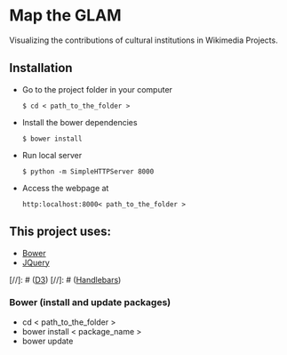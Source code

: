 # Map the GLAM
Visualizing the contributions of cultural institutions in Wikimedia Projects.

## Installation
- Go to the project folder in your computer
	```
	$ cd < path_to_the_folder >
	```
- Install the bower dependencies
	```
	$ bower install
	```
- Run local server 
	```
	$ python -m SimpleHTTPServer 8000
	```
- Access the webpage at
	```
	http:localhost:8000< path_to_the_folder >
	```

## This project uses:
-	[Bower](https://bower.io/)
-	[JQuery](https://jquery.com/)

[//]: # ([D3](https://d3js.org/))
[//]: # ([Handlebars](http://handlebarsjs.com/))

### Bower (install and update packages)
-	cd < path_to_the_folder >
-	bower install < package_name >
-	bower update
